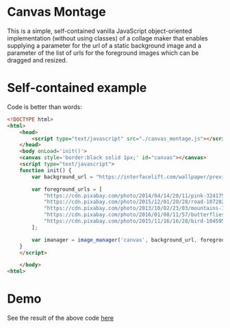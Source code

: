 # Canvas Montage
This is a simple, self-contained vanilla JavaScript object-oriented implementation (without using classes) of a collage maker 
that enables supplying a parameter for the url of a static background image and a parameter of the list of urls for the foreground images which can be dragged and resized.

# Self-contained example
Code is better than words:

```html
<!DOCTYPE html>
<html>
    <head>
        <script type="text/javascript" src="./canvas_montage.js"></script>
    </head>
    <body onLoad='init()'>
    <canvas style='border:black solid 1px;' id="canvas"></canvas>
    <script type="text/javascript">
    function init() {
        var background_url = "https://interfacelift.com/wallpaper/previews/03474_rollingplanes_large@1x.jpg";

        var foreground_urls = [
            "https://cdn.pixabay.com/photo/2014/04/14/20/11/pink-324175_640.jpg",
            "https://cdn.pixabay.com/photo/2015/12/01/20/28/road-1072823_640.jpg",
            "https://cdn.pixabay.com/photo/2013/10/02/23/03/mountains-190055_640.jpg",
            "https://cdn.pixabay.com/photo/2016/01/08/11/57/butterflies-1127666_640.jpg",
            "https://cdn.pixabay.com/photo/2015/11/16/16/28/bird-1045954_640.jpg"
        ];

        var imanager = image_manager('canvas', background_url, foreground_urls);
    }
    </script>

    </body>
<html>
```
# Demo
See the result of the above code  [here](https://fixpix.net/canvas_collage.html)
